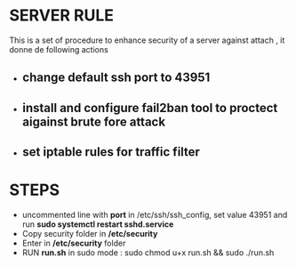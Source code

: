 # **SERVER RULE**
This is a set of procedure to enhance security of a server against attach , it donne de following actions
- ## change default ssh port  to 43951
- ## install and configure fail2ban tool to proctect aigainst brute fore attack
- ## set iptable rules for traffic filter

# **STEPS**
- uncommented line with **port** in /etc/ssh/ssh_config, set value 43951 and run **sudo systemctl restart sshd.service**
- Copy security folder in **/etc/security**
- Enter in **/etc/security** folder
- RUN **run.sh** in sudo mode : sudo chmod u+x run.sh && sudo ./run.sh
